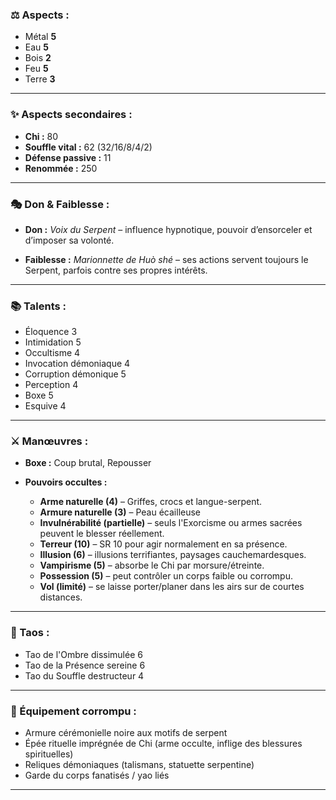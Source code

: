 ### ⚖️ Aspects :

- Métal **5**
- Eau **5**
- Bois **2**
- Feu **5**
- Terre **3**
---

### ✨ Aspects secondaires :

- **Chi :** 80
- **Souffle vital :** 62 (32/16/8/4/2)
- **Défense passive :** 11
- **Renommée :** 250
---
### 🎭 Don & Faiblesse :

- **Don :** _Voix du Serpent_ – influence hypnotique, pouvoir d’ensorceler et d’imposer sa volonté.
    
- **Faiblesse :** _Marionnette de Huò shé_ – ses actions servent toujours le Serpent, parfois contre ses propres intérêts.
---
### 📚 Talents :

- Éloquence 3
- Intimidation 5
- Occultisme 4
- Invocation démoniaque 4
- Corruption démonique 5
- Perception 4
- Boxe 5
- Esquive 4
---

### ⚔️ Manœuvres :

- **Boxe :** Coup brutal, Repousser
    
- **Pouvoirs occultes :**
	- **Arme naturelle (4)** – Griffes, crocs et langue-serpent.
	- **Armure naturelle (3)** – Peau écailleuse
	- **Invulnérabilité (partielle)** – seuls l'Exorcisme ou armes sacrées peuvent le blesser réellement.
	- **Terreur (10)** – SR 10 pour agir normalement en sa présence.
	- **Illusion (6)** – illusions terrifiantes, paysages cauchemardesques.
	- **Vampirisme (5)** – absorbe le Chi par morsure/étreinte.
	- **Possession (5)** – peut contrôler un corps faible ou corrompu.
	- **Vol (limité)** – se laisse porter/planer dans les airs sur de courtes distances.
---

### 🌌 Taos :

- Tao de l'Ombre dissimulée 6
- Tao de la Présence sereine 6
- Tao du Souffle destructeur 4
---

### 🧾 Équipement corrompu :

- Armure cérémonielle noire aux motifs de serpent
- Épée rituelle imprégnée de Chi (arme occulte, inflige des blessures spirituelles)
- Reliques démoniaques (talismans, statuette serpentine)
- Garde du corps fanatisés / yao liés

---